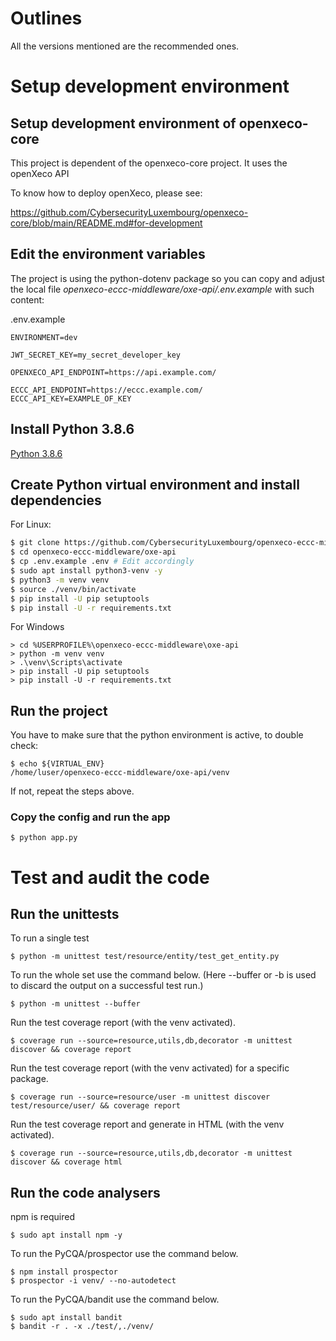 # Outlines

All the versions mentioned are the recommended ones.

# Setup development environment

## Setup development environment of openxeco-core

This project is dependent of the openxeco-core project. It uses the openXeco API 

To know how to deploy openXeco, please see:

https://github.com/CybersecurityLuxembourg/openxeco-core/blob/main/README.md#for-development

## Edit the environment variables

The project is using the python-dotenv package so you can copy and adjust the local file *openxeco-eccc-middleware/oxe-api/.env.example* with such content:

.env.example
```
ENVIRONMENT=dev

JWT_SECRET_KEY=my_secret_developer_key

OPENXECO_API_ENDPOINT=https://api.example.com/

ECCC_API_ENDPOINT=https://eccc.example.com/
ECCC_API_KEY=EXAMPLE_OF_KEY
```

## Install Python 3.8.6

[Python 3.8.6](https://www.python.org/downloads/release/python-386/)

## Create Python virtual environment and install dependencies

For Linux:

```bash
$ git clone https://github.com/CybersecurityLuxembourg/openxeco-eccc-middleware.git
$ cd openxeco-eccc-middleware/oxe-api
$ cp .env.example .env # Edit accordingly
$ sudo apt install python3-venv -y
$ python3 -m venv venv
$ source ./venv/bin/activate
$ pip install -U pip setuptools
$ pip install -U -r requirements.txt
```

For Windows

```
> cd %USERPROFILE%\openxeco-eccc-middleware\oxe-api
> python -m venv venv
> .\venv\Scripts\activate
> pip install -U pip setuptools
> pip install -U -r requirements.txt
```

## Run the project

You have to make sure that the python environment is active, to double check:

```
$ echo ${VIRTUAL_ENV}
/home/luser/openxeco-eccc-middleware/oxe-api/venv
```

If not, repeat the steps above.

### Copy the config and run the app

```
$ python app.py
```

# Test and audit the code

## Run the unittests

To run a single test

```
$ python -m unittest test/resource/entity/test_get_entity.py
```

To run the whole set use the command below.
(Here --buffer or -b is used to discard the output on a successful test run.)

```
$ python -m unittest --buffer
```

Run the test coverage report (with the venv activated).

```
$ coverage run --source=resource,utils,db,decorator -m unittest discover && coverage report
```

Run the test coverage report (with the venv activated) for a specific package.

```
$ coverage run --source=resource/user -m unittest discover test/resource/user/ && coverage report
```

Run the test coverage report and generate in HTML (with the venv activated).

```
$ coverage run --source=resource,utils,db,decorator -m unittest discover && coverage html
```

## Run the code analysers

npm is required

```
$ sudo apt install npm -y
```

To run the PyCQA/prospector use the command below.

```
$ npm install prospector
$ prospector -i venv/ --no-autodetect
```

To run the PyCQA/bandit use the command below.

```
$ sudo apt install bandit
$ bandit -r . -x ./test/,./venv/
```